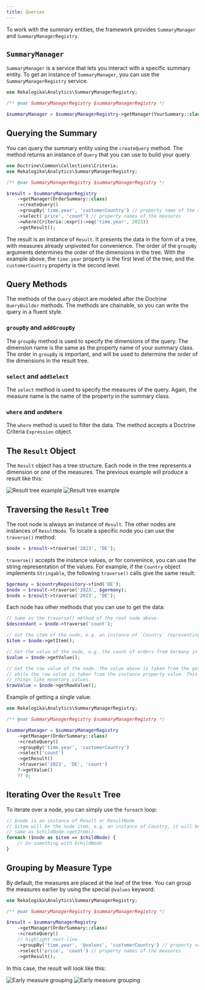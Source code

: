 ```yaml
---
title: Queries
---
```


To work with the summary entities, the framework provides `SummaryManager`
and `SummaryManagerRegistry`.

## `SummaryManager`

`SummaryManager` is a service that lets you interact with a specific summary
entity. To get an instance of `SummaryManager`, you can use the
`SummaryManagerRegistry` service.

```php
use Rekalogika\Analytics\SummaryManagerRegistry;

/** @var SummaryManagerRegistry $summaryManagerRegistry */

$summaryManager = $summaryManagerRegistry->getManager(YourSummary::class);
```

## Querying the Summary

You can query the summary entity using the `createQuery` method. The method
returns an instance of `Query` that you can use to build your query.

```php
use Doctrine\Common\Collections\Criteria;
use Rekalogika\Analytics\SummaryManagerRegistry;

/** @var SummaryManagerRegistry $summaryManagerRegistry */

$result = $summaryManagerRegistry
    ->getManager(OrderSummary::class)
    ->createQuery()
    ->groupBy('time.year', 'customerCountry') // property name of the dimension
    ->select('price', 'count') // property names of the measures
    ->where(Criteria::expr()->eq('time.year', 2023))
    ->getResult();
```

The result is an instance of `Result`. It presents the data in the form of a
tree, with measures already unpivoted for convenience. The order of the
`groupBy` arguments determines the order of the dimensions in the tree. With the
example above, the `time.year` property is the first level of the tree, and the
`customerCountry` property is the second level.

## Query Methods

The methods of the `Query` object are modeled after the Doctrine `QueryBuilder`
methods. The methods are chainable, so you can write the query in a fluent
style.

### `groupBy` and `addGroupBy`

The `groupBy` method is used to specify the dimensions of the query. The
dimension name is the same as the property name of your summary class. The order
in `groupBy` is important, and will be used to determine the order of the
dimensions in the result tree.

### `select` and `addSelect`

The `select` method is used to specify the measures of the query. Again, the
measure name is the name of the property in the summary class.

### `where` and `andWhere`

The `where` method is used to filter the data. The method accepts a Doctrine
Criteria `Expression` object.

## The `Result` Object

The `Result` object has a tree structure. Each node in the tree represents a
dimension or one of the measures. The previous example will produce a result
like this:

![Result tree example](./diagrams/simple.light.svg#light)
![Result tree example](./diagrams/simple.dark.svg#dark)

## Traversing the `Result` Tree

The root node is always an instance of `Result`. The other nodes are instances
of `ResultNode`. To locate a specific node you can use the `traverse()` method:

```php
$node = $result->traverse('2023', 'DE');
```

`traverse()` accepts the instance values, or for convenince, you can use the
string representation of the values. For example, if the `Country` object
implements `Stringable`, the following `traverse()` calls give the same result:

```php
$germany = $countryRepository->find('DE');
$node = $result->traverse('2023', $germany);
$node = $result->traverse('2023', 'DE');
```

Each node has other methods that you can use to get the data:

```php
// Same as the traverse() method of the root node above.
$descendant = $node->traverse('count');

// Get the item of the node, e.g. an instance of `Country` representing Germany
$item = $node->getItem();

// Get the value of the node, e.g. the count of orders from Germany in 2023
$value = $node->getValue();

// Get the raw value of the node. The value above is taken from the getter method,
// while the raw value is taken from the instance property value. This is useful for
// things like monetary values.
$rawValue = $node->getRawValue();
```

Example of getting a single value:

```php
use Rekalogika\Analytics\SummaryManagerRegistry;

/** @var SummaryManagerRegistry $summaryManagerRegistry */

$summaryManager = $summaryManagerRegistry
    ->getManager(OrderSummary::class)
    ->createQuery()
    ->groupBy('time.year', 'customerCountry')
    ->select('count')
    ->getResult()
    ->traverse('2023', 'DE', 'count')
    ?->getValue()
    ?? 0;
```

## Iterating Over the `Result` Tree

To iterate over a node, you can simply use the `foreach` loop:

```php
// $node is an instance of Result or ResultNode
// $item will be the node item, e.g. an instance of Country, it will be the
// same as $childNode->getItem()
foreach ($node as $item => $childNode) {
    // Do something with $childNode
}
```

## Grouping by Measure Type

By default, the measures are placed at the leaf of the tree. You can group the
measures earlier by using the special `@values` keyword:

```php
use Rekalogika\Analytics\SummaryManagerRegistry;

/** @var SummaryManagerRegistry $summaryManagerRegistry */

$result = $summaryManagerRegistry
    ->getManager(OrderSummary::class)
    ->createQuery()
    // highlight-next-line
    ->groupBy('time.year', '@values', 'customerCountry') // property name of the dimension
    ->select('price', 'count') // property names of the measures
    ->getResult();
```

In this case, the result will look like this:

![Early measure grouping](./diagrams/early-measure-grouping.light.svg#light)
![Early measure grouping](./diagrams/early-measure-grouping.dark.svg#dark)